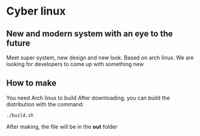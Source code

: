 # Cyber linux
## New and modern system with an eye to the future

Meet super system, new design and new look. Based on arch linux. We are looking for developers to come up with something new

## How to make

You need Arch linux to build
After downloading, you can build the distribution with the command:
```
./build.sh
```
After making, the file will be in the **out** folder
